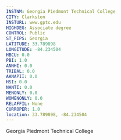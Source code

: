 ```yaml
---
INSTNM: Georgia Piedmont Technical College
CITY: Clarkston
INSTURL: www.gptc.edu
HIGHDEG: Associate degree
CONTROL: Public
ST_FIPS: Georgia
LATITUDE: 33.789898
LONGITUDE: -84.234504
HBCU: 0.0
PBI: 1.0
ANNHI: 0.0
TRIBAL: 0.0
AANAPII: 0.0
HSI: 0.0
NANTI: 0.0
MENONLY: 0.0
WOMENONLY: 0.0
RELAFFIL: None
CURROPER: 1.0
location: 33.789898, -84.234504
---
```

Georgia Piedmont Technical College